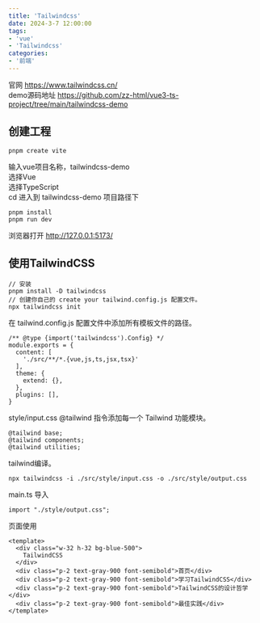```yaml
---
title: 'Tailwindcss'
date: 2024-3-7 12:00:00
tags:
- 'vue'
- 'Tailwindcss'
categories:
- '前端'
---
```


官网 https://www.tailwindcss.cn/  
demo源码地址 https://github.com/zz-html/vue3-ts-project/tree/main/tailwindcss-demo
## 创建工程
```
pnpm create vite
```

输入vue项目名称，tailwindcss-demo  
选择Vue  
选择TypeScript  
cd 进入到 tailwindcss-demo 项目路径下
```
pnpm install
pnpm run dev
```

浏览器打开 http://127.0.0.1:5173/  
## 使用TailwindCSS
```
// 安装
pnpm install -D tailwindcss
// 创建你自己的 create your tailwind.config.js 配置文件。
npx tailwindcss init
```

在 tailwind.config.js 配置文件中添加所有模板文件的路径。

```
/** @type {import('tailwindcss').Config} */
module.exports = {
  content: [
    './src/**/*.{vue,js,ts,jsx,tsx}'
  ],
  theme: {
    extend: {},
  },
  plugins: [],
}
```

style/input.css @tailwind 指令添加每一个 Tailwind 功能模块。

```
@tailwind base;
@tailwind components;
@tailwind utilities;
```

tailwind编译。

```
npx tailwindcss -i ./src/style/input.css -o ./src/style/output.css
```

main.ts 导入

```
import "./style/output.css";
```

页面使用
```
<template>
  <div class="w-32 h-32 bg-blue-500">
    TailwindCSS
  </div>
  <div class="p-2 text-gray-900 font-semibold">首页</div>
  <div class="p-2 text-gray-900 font-semibold">学习TailwindCSS</div>
  <div class="p-2 text-gray-900 font-semibold">TailwindCSS的设计哲学</div>
  <div class="p-2 text-gray-900 font-semibold">最佳实践</div>
</template>
```
